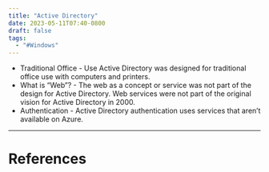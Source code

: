 ```yaml
---
title: "Active Directory"
date: 2023-05-11T07:40-0800
draft: false
tags: 
  - "#Windows"
---
```

- Traditional Office - Use Active Directory was designed for traditional office use with computers and printers.
- What is “Web”? - The web as a concept or service was not part of the design for Active Directory. Web services were not part of the original vision for Active Directory in 2000.
- Authentication - Active Directory authentication uses services that aren’t available on Azure.

---
# References
